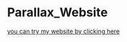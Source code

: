 # Parallax_Website
[you can try my website by clicking here](https://sanjoy9800.github.io/Parallax_Website)
